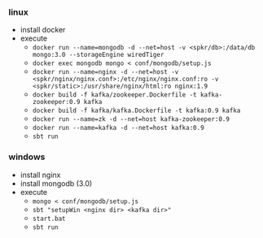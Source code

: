 ### linux
- install docker
- execute
    - `docker run --name=mongodb -d --net=host -v <spkr/db>:/data/db mongo:3.0 --storageEngine wiredTiger`
    - `docker exec mongodb mongo < conf/mongodb/setup.js`
    - `docker run --name=nginx -d --net=host -v <spkr/nginx/nginx.conf>:/etc/nginx/nginx.conf:ro -v <spkr/static>:/usr/share/nginx/html:ro nginx:1.9`
    - `docker build -f kafka/zookeeper.Dockerfile -t kafka-zookeeper:0.9 kafka`
    - `docker build -f kafka/kafka.Dockerfile -t kafka:0.9 kafka`
    - `docker run --name=zk -d --net=host kafka-zookeeper:0.9`
    - `docker run --name=kafka -d --net=host kafka:0.9`
    - `sbt run`

### windows
- install nginx
- install mongodb (3.0)
- execute
    - `mongo < conf/mongodb/setup.js`
    - `sbt "setupWin <nginx dir> <kafka dir>"`
    - `start.bat`
    - `sbt run`